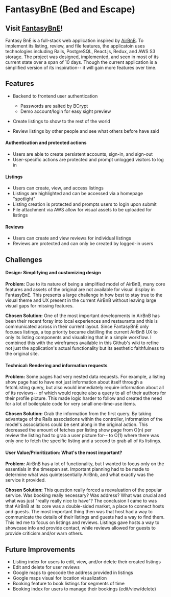 # FantasyBnE (Bed and Escape)

## Visit [FantasyBnE](https://fantasy-bne.herokuapp.com/#/)!

Fantasy BnE is a full-stack web application inspired by [AirBnB](https://www.airbnb.com). To implement its listing, review, and file features, the applicatoin uses technologies including Rails, PostgreSQL, React.js, Redux, and AWS S3 storage. The project was designed, implemented, and seen in most of its current state over a span of 10 days. Though the current application is a simplified version of its inspiration-- it will gain more features over time.

## Features

- Backend to frontend user authentication
    - Passwords are salted by BCrypt
    - Demo account/login for easy sight preview

    <picture of nav bar>

- Create listings to show to the rest of the world
- Review listings by other people and see what others before have said

#### Authentication and protected actions
- Users are able to create persistent accounts, sign-in, and sign-out
- User-specific actions are protected and prompt unlogged visitors to log in

#### Listings

- Users can create, view, and access listings
- Listings are highlighted and can be accessed via a homepage "spotlight"
- Listing creation is protected and prompts users to login upon submit
- File attachment via AWS allow for visual assets to be uploaded for listings

#### Reviews

- Users can create and view reviews for individual listings
- Reviews are protected and can only be created by logged-in users

## Challenges

#### Design: Simplifying and customizing design
**Problem:**  Due to its nature of being a simplified model of AirBnB, many core features and assets of the original are not available for visual display in FantasyBnE. This presents a large challenge in how best to stay true to the visual theme and UX present in the current AirBnB without leaving large visual gaps for missing features.

**Chosen Solution:** One of the most important developments in AirBnB has been their recent foray into local experiences and restaurants and this is communicated across in their current layout. Since FantasyBnE only focuses listings, a top priority became distilling the current AirBnB UX to only its listing components and visualizing that in a simple workflow. I combined this with the wireframes available in this Github's wiki to refine not just the application's actual functionality but its aesthetic faithfulness to the original site.

#### Technical: Rendering and information requests
**Problem:** Some pages had very nested data requests. For example, a listing show page had to have not just information about itself through a fetchListing query, but also would immediately require information about all of its reviews-- of which would require also a query to all of their authors for their profile picture. This made logic harder to follow and created the need for a lot of boilerplate code for very small one-time-use items.

**Chosen Solution:** Grab the information from the first query. By taking advantage of the Rails associations within the controller, information of the model's associations could be sent along in the original action. This decreased the amount of fetches per listing show page from O(n) per review the listing had to grab a user picture for-- to O(1) where there was only one to fetch the specific listing and a second to grab all of its listings.

#### User Value/Prioritization: What's the most important?
**Problem:** AirBnB has a lot of functionality, but I wanted to focus only on the essentials in the timespan set. Important planning had to be made to determine what was quintessentially AirBnb, and what exactly was the service it provided.

**Chosen Solution:** This question really forced a reevaluation of the popular service. Was booking really necessary? Was address? What was crucial and what was just "really really nice to have"? The conclusion I came to was that AirBnB at its core was a double-sided market, a place to connect hosts and guests. The most important thing then was that host had a way to communicate the details of their listings and guests had a way to find them. This led me to focus on listings and reviews. Listings gave hosts a way to showcase info and provide contact, while reviews allowed for guests to provide criticism and/or warn others.

## Future Improvements

- Listing index for users to edit, view, and/or delete their created listings
- Edit and delete for user reviews
- Google maps to geocode the address provided in listings
- Google maps visual for location visualization
- Booking feature to book listings for segments of time
- Booking index for users to manage their bookings (edit/view/delete)
